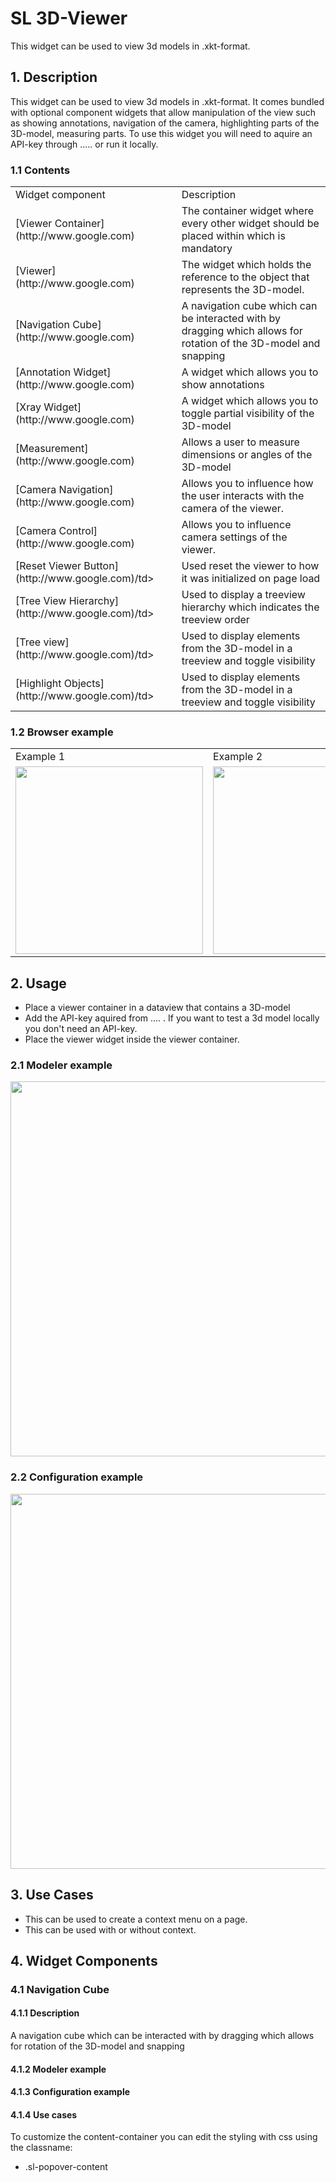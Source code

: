 # SL 3D-Viewer

This widget can be used to view 3d models in .xkt-format.

## 1. Description

This widget can be used to view 3d models in .xkt-format. It comes bundled with optional component widgets that allow manipulation of the view such as showing annotations, navigation of the camera, highlighting parts of the 3D-model, measuring parts. To use this widget you will need to aquire an API-key through ..... or run it locally.

### 1.1 Contents
<table><tbody><tr><td>Widget component</td><td>Description</td></tr>
<tr><td>[Viewer Container](http://www.google.com)</td><td>The container widget where every other widget should be placed within which is mandatory</td></tr>
<tr><td>[Viewer](http://www.google.com)</td><td>The widget which holds the reference to the object that represents the 3D-model.</td></tr>
<tr><td>[Navigation Cube](http://www.google.com)</td><td>A navigation cube which can be interacted with by dragging which allows for rotation of the 3D-model and snapping</td></tr>
<tr><td>[Annotation Widget](http://www.google.com)</td><td>A widget which allows you to show annotations</td></tr>
<tr><td>[Xray Widget](http://www.google.com)</td><td>A widget which allows you to toggle partial visibility of the 3D-model</td></tr>
<tr><td>[Measurement](http://www.google.com)</td><td>Allows a user to measure dimensions or angles of the 3D-model</td></tr>
<tr><td>[Camera Navigation](http://www.google.com)</td><td>Allows you to influence how the user interacts with the camera of the viewer.</td></tr>
<tr><td>[Camera Control](http://www.google.com)</td><td>Allows you to influence camera settings of the viewer.</td></tr>
<tr><td>[Reset Viewer Button](http://www.google.com)/td><td>Used reset the viewer to how it was initialized on page load</td></tr>
<tr><td>[Tree View Hierarchy](http://www.google.com)/td><td>Used to display a treeview hierarchy which indicates the treeview order</td></tr>
<tr><td>[Tree view](http://www.google.com)/td><td>Used to display elements from the 3D-model in a treeview and toggle visibility</td></tr>
<tr><td>[Highlight Objects](http://www.google.com)/td><td>Used to display elements from the 3D-model in a treeview and toggle visibility</td></tr>
</tbody></table>

### 1.2 Browser example
<table><tbody><tr><td>Example 1</td><td>Example 2</td><td>Example 3</td></tr><tr><td><img src="https://raw.githubusercontent.com/simplylogicninjas/sl-widgets-viewer/main/docs/viewer/images/viewer_browser_example.png" width="300"></td><td><img src="https://raw.githubusercontent.com/simplylogicninjas/sl-widgets-viewer/main/docs/viewer/images/viewer_browser_example2.png" width="300"></td><td><img src="https://raw.githubusercontent.com/simplylogicninjas/sl-widgets-viewer/main/docs/viewer/images/viewer_browser_example3.png" width="300"></td></tr></tbody></table>

## 2. Usage

* Place a viewer container in a dataview that contains a 3D-model
* Add the API-key aquired from .... . If you want to test a 3d model locally you don't need an API-key.
* Place the viewer widget inside the viewer container.

### 2.1 Modeler example

<img src="https://raw.githubusercontent.com/simplylogicninjas/sl-widget-popover/main/docs/images/modeler_example.png" width="600"/>



### 2.2 Configuration example
<img src="https://raw.githubusercontent.com/simplylogicninjas/sl-widget-popover/main/docs/images/popover_general_tab.png" width="600"/>

## 3. Use Cases

* This can be used to create a context menu on a page.
* This can be used with or without context.

## 4. Widget Components

### 4.1 Navigation Cube
#### 4.1.1 Description
A navigation cube which can be interacted with by dragging which allows for rotation of the 3D-model and snapping
#### 4.1.2 Modeler example
#### 4.1.3 Configuration example
#### 4.1.4 Use cases

To customize the content-container you can edit the styling with css using the classname:

* .sl-popover-content
